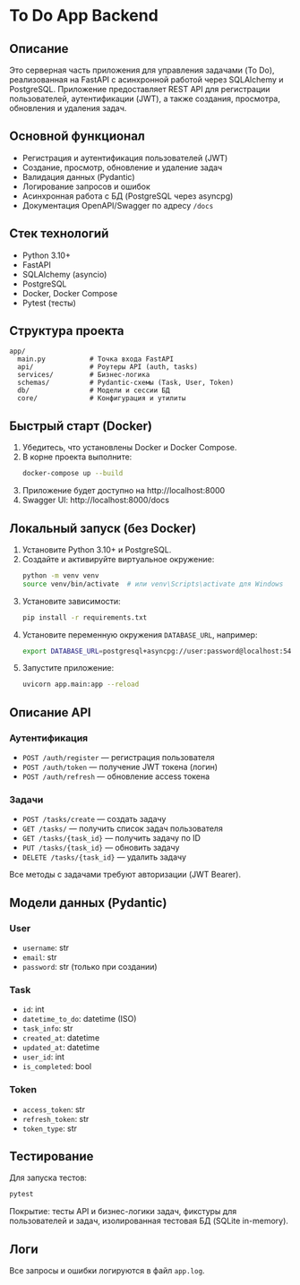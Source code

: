 # To Do App Backend

## Описание

Это серверная часть приложения для управления задачами (To Do), реализованная на FastAPI с асинхронной работой через SQLAlchemy и PostgreSQL. Приложение предоставляет REST API для регистрации пользователей, аутентификации (JWT), а также создания, просмотра, обновления и удаления задач. 

## Основной функционал
- Регистрация и аутентификация пользователей (JWT)
- Создание, просмотр, обновление и удаление задач
- Валидация данных (Pydantic)
- Логирование запросов и ошибок
- Асинхронная работа с БД (PostgreSQL через asyncpg)
- Документация OpenAPI/Swagger по адресу `/docs`

## Стек технологий
- Python 3.10+
- FastAPI
- SQLAlchemy (asyncio)
- PostgreSQL
- Docker, Docker Compose
- Pytest (тесты)

## Структура проекта
```
app/
  main.py           # Точка входа FastAPI
  api/              # Роутеры API (auth, tasks)
  services/         # Бизнес-логика
  schemas/          # Pydantic-схемы (Task, User, Token)
  db/               # Модели и сессии БД
  core/             # Конфигурация и утилиты
```

## Быстрый старт (Docker)
1. Убедитесь, что установлены Docker и Docker Compose.
2. В корне проекта выполните:
   ```bash
   docker-compose up --build
   ```
3. Приложение будет доступно на http://localhost:8000
4. Swagger UI: http://localhost:8000/docs

## Локальный запуск (без Docker)
1. Установите Python 3.10+ и PostgreSQL.
2. Создайте и активируйте виртуальное окружение:
   ```bash
   python -m venv venv
   source venv/bin/activate  # или venv\Scripts\activate для Windows
   ```
3. Установите зависимости:
   ```bash
   pip install -r requirements.txt
   ```
4. Установите переменную окружения `DATABASE_URL`, например:
   ```bash
   export DATABASE_URL=postgresql+asyncpg://user:password@localhost:5432/todo_db
   ```
5. Запустите приложение:
   ```bash
   uvicorn app.main:app --reload
   ```

## Описание API
### Аутентификация
- `POST /auth/register` — регистрация пользователя
- `POST /auth/token` — получение JWT токена (логин)
- `POST /auth/refresh` — обновление access токена

### Задачи
- `POST /tasks/create` — создать задачу
- `GET /tasks/` — получить список задач пользователя
- `GET /tasks/{task_id}` — получить задачу по ID
- `PUT /tasks/{task_id}` — обновить задачу
- `DELETE /tasks/{task_id}` — удалить задачу

Все методы с задачами требуют авторизации (JWT Bearer).

## Модели данных (Pydantic)
### User
- `username`: str
- `email`: str
- `password`: str (только при создании)

### Task
- `id`: int
- `datetime_to_do`: datetime (ISO)
- `task_info`: str
- `created_at`: datetime
- `updated_at`: datetime
- `user_id`: int
- `is_completed`: bool

### Token
- `access_token`: str
- `refresh_token`: str
- `token_type`: str

## Тестирование
Для запуска тестов:
```bash
pytest
```
Покрытие: тесты API и бизнес-логики задач, фикстуры для пользователей и задач, изолированная тестовая БД (SQLite in-memory).

## Логи
Все запросы и ошибки логируются в файл `app.log`.
